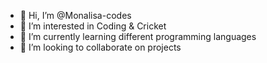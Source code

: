- 👋 Hi, I’m @Monalisa-codes
- 👀 I’m interested in Coding & Cricket
- 🌱 I’m currently learning different programming languages 
- 💞️ I’m looking to collaborate on projects

<!---
Monalisa-codes/Monalisa-codes is a ✨ special ✨ repository because its `README.md` (this file) appears on your GitHub profile.
You can click the Preview link to take a look at your changes.
--->
